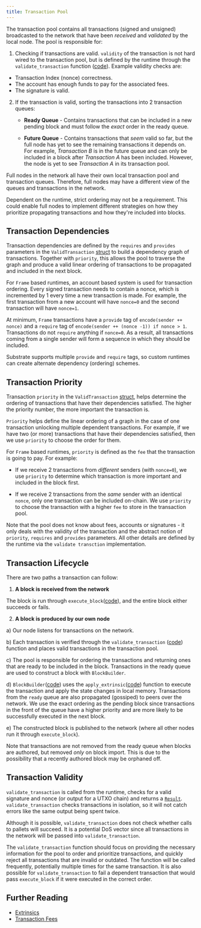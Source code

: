 ```yaml
---
title: Transaction Pool
---
```



The transaction pool contains all transactions (signed and unsigned) broadcasted to the network that have been *received* and *validated* by the local node. The pool is responsible for:


1) Checking if transactions are valid. `validity` of the transaction is not hard wired to the transaction pool, but is defined by the runtime through the `validate_transaction` function ([code](https://github.com/paritytech/substrate/blob/20a9b15cdbed4bf962a4447e8bfb812f766f2fbc/frame/executive/src/lib.rs#L304)). Example validity checks are:

* Transaction Index (nonce) correctness.
* The account has enough funds to pay for the associated fees.
* The signature is valid.

2) If the transaction is valid, sorting the transactions into 2 transaction queues:
   - **Ready Queue** -  Contains transactions that can be included in a new pending block and must follow the *exact* order in the ready queue.

   - **Future Queue** - Contains transactions that *seem* valid so far, but the full node has yet to see the remaining transactions it depends on. For example, *Transaction B* is in the future queue and can only be included in a block after *Transaction A* has been included. However, the node is yet to see *Transaction A* in its transaction pool.

Full nodes in the network all have their own local transaction pool and transaction queues. Therefore, full nodes may have a different view of the queues and transactions in the network.

Dependent on the runtime, strict ordering may not be a requirement. This could enable full nodes to implement different strategies on how they prioritize propagating transactions and how they're included into blocks.

## Transaction Dependencies

Transaction dependencies are defined by the `requires` and `provides` parameters in the `ValidTransaction` [struct](https://substrate.dev/rustdocs/master/sp_runtime/transaction_validity/struct.ValidTransaction.html) to build a dependency graph of transactions. Together with `priority`, this allows the pool to traverse the graph and produce a valid linear ordering of transactions to be propagated and included in the next block.

For `Frame` based runtimes, an account based system is used for transaction ordering. Every signed transaction needs to contain a nonce, which is incremented by 1 every time a new transaction is made. For example, the first transaction from a new account will have `nonce=0` and the second transaction will have `nonce=1`.

At minimum, `Frame` transactions have a `provide` tag of `encode(sender ++ nonce)` and a `require` tag of `encode(sender ++ (nonce -1)) if nonce > 1`. Transactions do not `require` anything if `nonce=0`. As a result, all transactions coming from a single sender will form a sequence in which they should be included.

Substrate supports multiple `provide` and `require` tags, so custom runtimes can create alternate dependency (ordering) schemes.

## Transaction Priority

Transaction `priority` in the `ValidTransaction` [struct](https://substrate.dev/rustdocs/master/sp_runtime/transaction_validity/struct.ValidTransaction.html), helps determine the ordering of transactions that have their dependencies satisfied. The higher the priority number, the more important the transaction is.

`Priority` helps define the linear ordering of a graph in the case of one transaction unlocking multiple dependent transactions. For example, if we have two (or more) transactions that have their dependencies satisfied, then we use `priority` to choose the order for them.


For `Frame` based runtimes, `priority` is defined as the `fee` that the transaction is going to pay. For example:

  * If we receive 2 transactions from *different* senders (with `nonce=0`), we use `priority` to determine which transaction is more important and included in the block first.

  * If we receive 2 transactions from the *same* sender with an identical `nonce`, only one transaction can be included on-chain. We use `priority` to choose the transaction with a higher `fee` to store in the transaction pool.

Note that the pool does not know about fees, accounts or signatures - it only deals with the validity of the transaction and the abstract notion of `priority`, `requires` and `provides` parameters. All other details are defined by the runtime via the `validate transction` implementation.

## Transaction Lifecycle

There are two paths a transaction can follow:

1. **A block is received from the network**

  The block is run through `execute_block`([code](https://github.com/paritytech/substrate/blob/20a9b15cdbed4bf962a4447e8bfb812f766f2fbc/frame/executive/src/lib.rs#L196)), and the entire block either succeeds or fails.

2. **A block is produced by our own node**

  a) Our node listens for transactions on the network.

  b) Each transaction is verified through the `validate_transaction` ([code](https://github.com/paritytech/substrate/blob/20a9b15cdbed4bf962a4447e8bfb812f766f2fbc/frame/executive/src/lib.rs#L304)) function and places valid transactions in the transaction pool.

  c) The pool is responsible for ordering the transactions and returning ones that are ready to be included in the block. Transactions in the ready queue are used to construct a block with `BlockBuilder`.

  d) `BlockBuilder`([code](https://github.com/paritytech/substrate/blob/master/client/block-builder/src/lib.rs)) uses the `apply_extrinsic`([code](https://github.com/paritytech/substrate/blob/20a9b15cdbed4bf962a4447e8bfb812f766f2fbc/frame/executive/src/lib.rs#L235)) function to execute the transaction and apply the state changes in local memory. Transactions from the `ready` queue are also propagated (gossiped) to peers over the network. We use the exact ordering as the pending block since transactions in the front of the queue have a higher priority and are more likely to be successfully executed in the next block.

  e) The constructed block is published to the network (where all other nodes run it through `execute_block`).

Note that transactions are not removed from the ready queue when blocks are authored, but removed *only* on block import. This is due to the possibility that a recently authored block may be orphaned off.

## Transaction Validity

`validate_transaction` is called from the runtime, checks for a valid signature and nonce (or output for a UTXO chain) and returns a [`Result`](https://github.com/paritytech/substrate/blob/20a9b15cdbed4bf962a4447e8bfb812f766f2fbc/primitives/runtime/src/transaction_validity.rs#L150). `validate_transaction` checks transactions in isolation, so it will not catch errors like the same output being spent twice.

Although it is possible, `validate_transaction` does not check whether calls to pallets will succeed. It is a potential DoS vector since all transactions in the network will be passed into `validate_transaction`.

The `validate_transaction` function should focus on providing the necessary information for the pool to order and prioritize transactions, and quickly reject all transactions that are invalid or outdated. The function will be called frequently, potentially multiple times for the same transaction. It is also possible for `validate_transaction` to fail a dependent transaction that would pass `execute_block` if it were executed in the correct order.

## Further Reading
- [Extrinsics](conceptual/node/extrinsics.md)
- [Transaction Fees](development/module/fees.md)
